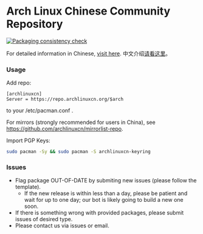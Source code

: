 Arch Linux Chinese Community Repository
=======

[![Packaging consistency check](https://github.com/archlinuxcn/repo/actions/workflows/test.yml/badge.svg)](https://github.com/archlinuxcn/repo/actions/workflows/test.yml)

For detailed information in Chinese, [visit here](https://www.archlinuxcn.org/archlinux-cn-repo-and-mirror/).
中文介绍[请看这里](https://www.archlinuxcn.org/archlinux-cn-repo-and-mirror/)。

### Usage

Add repo:

```
[archlinuxcn]
Server = https://repo.archlinuxcn.org/$arch
```
to your /etc/pacman.conf .

For mirrors (strongly recommended for users in China), see https://github.com/archlinuxcn/mirrorlist-repo.

Import PGP Keys:

```bash
sudo pacman -Sy && sudo pacman -S archlinuxcn-keyring
```

### Issues

* Flag package OUT-OF-DATE by submiting new issues (please follow the template).
  * If the new release is within less than a day, please be patient and wait for up to one day; our bot is likely going to build a new one soon.
* If there is something wrong with provided packages, please submit issues of desired type.
* Please contact us via issues or email.

